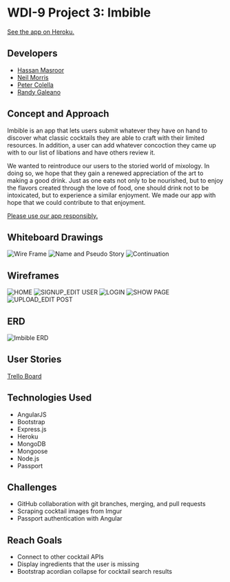 # WDI-9 Project 3: Imbible

[See the app on Heroku.](https://imbible.herokuapp.com)

## Developers

* [Hassan Masroor](https://github.com/FHappy)
* [Neil Morris](https://github.com/Savvyscript)
* [Peter Colella](https://github.com/petercolella)
* [Randy Galeano](https://github.com/randyagaleano)

## Concept and Approach

Imbible is an app that lets users submit whatever they have on hand to discover what classic cocktails they are able to craft with their limited resources. In addition, a user can add whatever concoction they came up with to our list of libations and have others review it.

We wanted to reintroduce our users to the storied world of mixology. In doing so, we hope that they gain a renewed appreciation of the art to making a good drink. Just as one eats not only to be nourished, but to enjoy the flavors created through the love of food, one should drink not to be intoxicated, but to experience a similar enjoyment. We made our app with hope that we could contribute to that enjoyment.

[Please use our app responsibly.](https://www.cdc.gov/alcohol/)

## Whiteboard Drawings

![Wire Frame](/mockup/Wire-Frame.jpg)
![Name and Pseudo Story](/mockup/Name-and-pseudo-story.jpg)
![Continuation](/mockup/Continuation.jpg)

## Wireframes

![HOME](/mockup/HOME.png)
![SIGNUP_EDIT USER](/mockup/SIGNUP_EDIT-USER.png)
![LOGIN](/mockup/LOGIN.png)
![SHOW PAGE](/mockup/SHOW-PAGE.png)
![UPLOAD_EDIT POST](/mockup/UPLOAD_EDIT-POST.png)

## ERD

![Imbible ERD](/ERD/Imbible-ERD.png)

## User Stories

[Trello Board](https://trello.com/b/SB2a1Q4g/imbible-app)

## Technologies Used

* AngularJS
* Bootstrap
* Express.js
* Heroku
* MongoDB
* Mongoose
* Node.js
* Passport

## Challenges

* GitHub collaboration with git branches, merging, and pull requests
* Scraping cocktail images from Imgur
* Passport authentication with Angular

## Reach Goals

* Connect to other cocktail APIs
* Display ingredients that the user is missing
* Bootstrap acordian collapse for cocktail search results